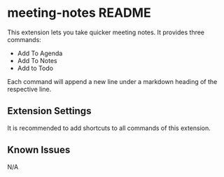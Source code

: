 # meeting-notes README

This extension lets you take quicker meeting notes. It provides three commands:
- Add To Agenda
- Add To Notes
- Add to Todo

Each command will append a new line under a markdown heading of the respective line.

## Extension Settings

It is recommended to add shortcuts to all commands of this extension.

## Known Issues

N/A
